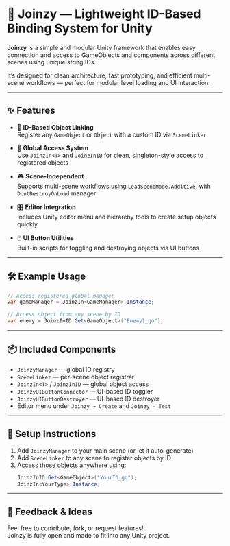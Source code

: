 # 🔧 Joinzy — Lightweight ID-Based Binding System for Unity

**Joinzy** is a simple and modular Unity framework that enables easy connection and access to GameObjects and components across different scenes using unique string IDs.

It’s designed for clean architecture, fast prototyping, and efficient multi-scene workflows — perfect for modular level loading and UI interaction.

---

## ✨ Features

- 🔗 **ID-Based Object Linking**  
  Register any `GameObject` or `Object` with a custom ID via `SceneLinker`

- 🧠 **Global Access System**  
  Use `JoinzIn<T>` and `JoinzInID` for clean, singleton-style access to registered objects

- 🎮 **Scene-Independent**  
  Supports multi-scene workflows using `LoadSceneMode.Additive`, with `DontDestroyOnLoad` manager

- 🎛️ **Editor Integration**  
  Includes Unity editor menu and hierarchy tools to create setup objects quickly

- 🖱️ **UI Button Utilities**  
  Built-in scripts for toggling and destroying objects via UI buttons

---

## 🛠️ Example Usage

```csharp
// Access registered global manager
var gameManager = JoinzIn<GameManager>.Instance;

// Access object from any scene by ID
var enemy = JoinzInID.Get<GameObject>("Enemy1_go");
```

---

## 📦 Included Components

- `JoinzyManager` — global ID registry
- `SceneLinker` — per-scene object registrar
- `JoinzIn<T>` / `JoinzInID` — global object access
- `JoinzyUIButtonConnector` — UI-based ID toggler
- `JoinzyUIButtonDestroyer` — UI-based ID destroyer
- Editor menu under `Joinzy → Create` and `Joinzy → Test`

---

## 🔄 Setup Instructions

1. Add `JoinzyManager` to your main scene (or let it auto-generate)
2. Add `SceneLinker` to any scene to register objects by ID
3. Access those objects anywhere using:
   ```csharp
   JoinzInID.Get<GameObject>("YourID_go");
   JoinzIn<YourType>.Instance;
   ```

---

## 💬 Feedback & Ideas

Feel free to contribute, fork, or request features!  
Joinzy is fully open and made to fit into any Unity project.